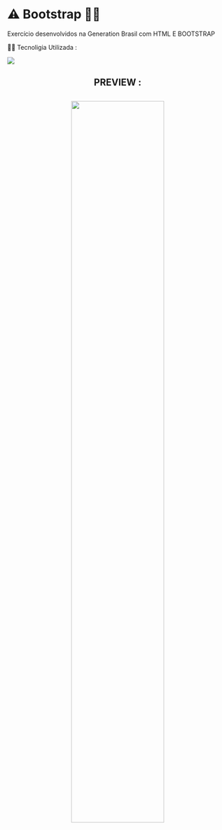 #  ⚠ Bootstrap 👨‍💻
Exercício desenvolvidos na Generation Brasil com HTML E BOOTSTRAP

👨‍💻 Tecnoligia Utilizada :

<img src="https://img.shields.io/badge/Bootstrap-563D7C?style=for-the-badge&logo=bootstrap&logoColor=white">



  <h2  align="center"> PREVIEW  :<h2>
        
      
 <p align="center">
<img src="https://media.giphy.com/media/YkLc9Xfcyj3bcmBfIy/giphy.gif" style="width: 65%;">
</p>

